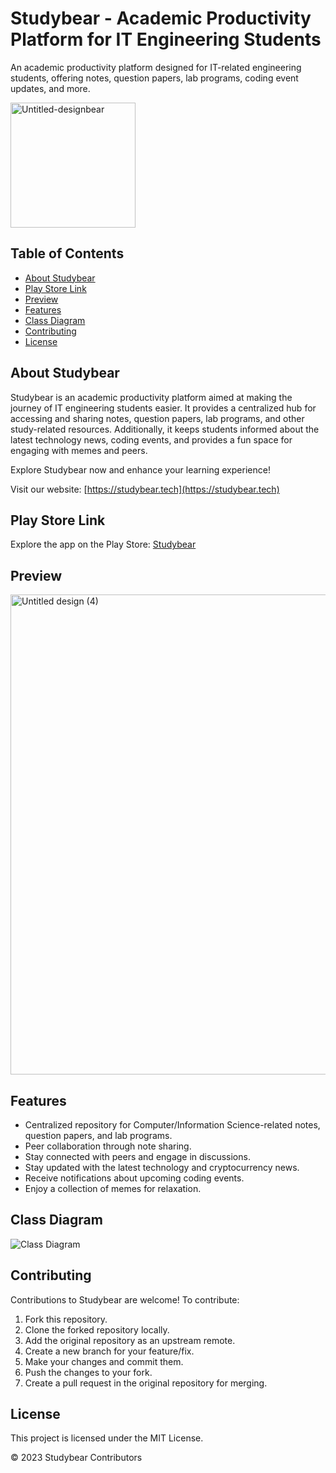 # Studybear - Academic Productivity Platform for IT Engineering Students

An academic productivity platform designed for IT-related engineering students, offering notes, question papers, lab programs, coding event updates, and more.

<img width="200" src="https://i.postimg.cc/tCmSznBP/Study-Bear.png" align="center" alt="Untitled-designbear"  border="0">

## Table of Contents

- [About Studybear](#about-studybear)
- [Play Store Link](#play-store-link)
- [Preview](#preview)
- [Features](#features)
- [Class Diagram](#class-diagram)
- [Contributing](#contributing)
- [License](#license)

## About Studybear

Studybear is an academic productivity platform aimed at making the journey of IT engineering students easier. It provides a centralized hub for accessing and sharing notes, question papers, lab programs, and other study-related resources. Additionally, it keeps students informed about the latest technology news, coding events, and provides a fun space for engaging with memes and peers.

Explore Studybear now and enhance your learning experience!

Visit our website: [https://studybear.tech](https://studybear.tech)

## Play Store Link

Explore the app on the Play Store: [Studybear](https://play.google.com/store/apps/details?id=com.sandeep.studybear)

## Preview

<img width="768" alt="Untitled design (4)" src="https://user-images.githubusercontent.com/90695071/187695349-1898f4b7-6a8a-4211-a4de-2e75c8a06531.png">


## Features

- Centralized repository for Computer/Information Science-related notes, question papers, and lab programs.
- Peer collaboration through note sharing.
- Stay connected with peers and engage in discussions.
- Stay updated with the latest technology and cryptocurrency news.
- Receive notifications about upcoming coding events.
- Enjoy a collection of memes for relaxation.

## Class Diagram

![Class Diagram](https://user-images.githubusercontent.com/90695071/233024829-0a88d1af-2a86-484b-8a3f-61298fbf0fdd.png)

## Contributing

Contributions to Studybear are welcome! To contribute:

1. Fork this repository.
2. Clone the forked repository locally.
3. Add the original repository as an upstream remote.
4. Create a new branch for your feature/fix.
5. Make your changes and commit them.
6. Push the changes to your fork.
7. Create a pull request in the original repository for merging.

## License

This project is licensed under the MIT License.

© 2023 Studybear Contributors
